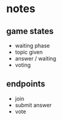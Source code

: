 # notes

## game states
* waiting phase
* topic given
* answer / waiting 
* voting

## endpoints
* join
* submit answer
* vote
